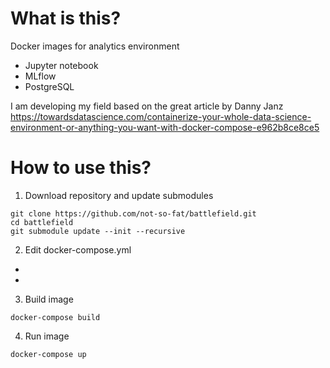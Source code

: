 # What is this?

Docker images for analytics environment
- Jupyter notebook
- MLflow
- PostgreSQL

I am developing my field based on the great article by Danny Janz
https://towardsdatascience.com/containerize-your-whole-data-science-environment-or-anything-you-want-with-docker-compose-e962b8ce8ce5


# How to use this?

1. Download repository and update submodules
```
git clone https://github.com/not-so-fat/battlefield.git
cd battlefield
git submodule update --init --recursive
```

2. Edit docker-compose.yml
- <ENTER YOUR USERID>
- <ENTER YOUR NOTEBOOK DIRECTORY>

3. Build image

```
docker-compose build
```

4. Run image

```
docker-compose up
```
